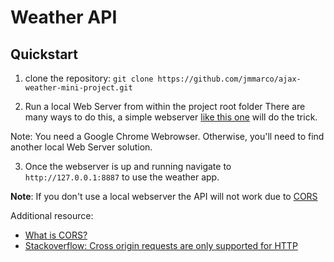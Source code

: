 # Weather API

## Quickstart

1. clone the repository:
`git clone https://github.com/jmmarco/ajax-weather-mini-project.git`

2. Run a local Web Server from within the project root folder
There are many ways to do this, a simple webserver [like this one](https://chrome.google.com/webstore/detail/web-server-for-chrome/ofhbbkphhbklhfoeikjpcbhemlocgigb?hl=en) will do the trick.

Note: You need a Google Chrome Webrowser. Otherwise, you'll need to find another local Web Server solution.

3. Once the webserver is up and running navigate to `http://127.0.0.1:8887` to use the weather app.

**Note**: If you don't use a local webserver the API will not work due to [CORS](https://www.maxcdn.com/one/visual-glossary/cors/)

Additional resource:

- [What is CORS?](https://www.maxcdn.com/one/visual-glossary/cors/)
- [Stackoverflow: Cross origin requests are only supported for HTTP](https://stackoverflow.com/questions/20041656/xmlhttprequest-cannot-load-file-cross-origin-requests-are-only-supported-for-ht)
